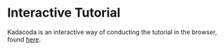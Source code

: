 # Interactive Tutorial

Kadacoda is an interactive way of conducting the tutorial in the browser, found [here](https://katacoda.com/vickstrom/automation-of-model-evaluation/katacoda).